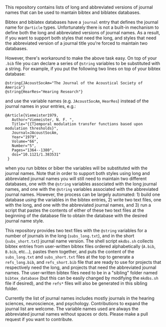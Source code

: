 This repository contains lists of long and abbreviated versions of journal names that can be used to mantain bibtex and biblatex databases.

Bibtex and biblatex databases have a `journal` entry that defines the journal name for `@article` types. Unfortunately there is not a built-in mechanism to define both the long and abbreviated versions of journal names. As a result, if you want to support both styles that need the long, and styles that need the abbreviated version of a journal title you're forced to maintain two databases.

However, there's workaround to make the above task easy. On top of your `.bib` file you can declare a series of `@string` variables to be substituted with a string. For example, if you put the following two lines on top of your bibtex database:

    @string{JAcoustSocAm="The Journal of the Acoustical Society of America"}
    @string{HearRes="Hearing Research"}
	
and use the variable names (e.g. `JAcoustSocAm`, `HearRes`) instead of the journal names in your entries, e.g.:

    @Article{Viemeister1979,
       Author="Viemeister, N. F. ",
       Title="{{T}emporal modulation transfer functions based upon modulation thresholds}",
       Journal=JAcoustSocAm,
       Year="1979",
       Volume="66",
       Number="5",
       Pages="1364--1380",
       doi="10.1121/1.383531"
     }
	 
when you run bibtex or biber the variables will be substituted with the journal names. Note that in order to support both styles using long and abbreviated journal names you will still need to maintain two different databases, one with the `@string` variables associated with the long journal names, and one with the `@string` variables associated with the abbreviated journal names. However, the process can be largely automated: 1) build one database *using* the variables in the bibtex entries, 2) write two text files, one with the long, and one with the abbreviated journal names, and 3) run a script that pastes the contents of either of these two text files at the beginning of the database file to obtain the database with the desired journal name style. 

This repository provides two text files with the `@string` variables for a number of journals in the long (`subs_long.txt`), and in the short (`subs_short.txt`) journal name version. The shell script `mkdbs.sh` collects bibtex entries from user-written bibtex files ordered alphabetically (`A.bib`, `B.bib`, etc...), pastes them together, and puts the content of the `subs_long.txt` and `subs_short.txt` files at the top to generate a `refs_long.bib`, and `refs_short.bib` file that are ready to use for projects that respectively need the long, and projects that need the abbreviated journal names. The user-written bibtex files need to be in a "sibling" folder named `bibtex_database` (but this can be easily changed by modifying the `mkdbs.sh` file if desired), and the `refs*` files will also be generated in this sibling folder.

Currently the list of journal names includes mostly journals in the hearing sciences, neuroscience, and psychology. Contributions to expand the journal list are welcome. The variable names used are always the abbreviated journal names without spaces or dots. Please make a pull request if you want to contribute.
